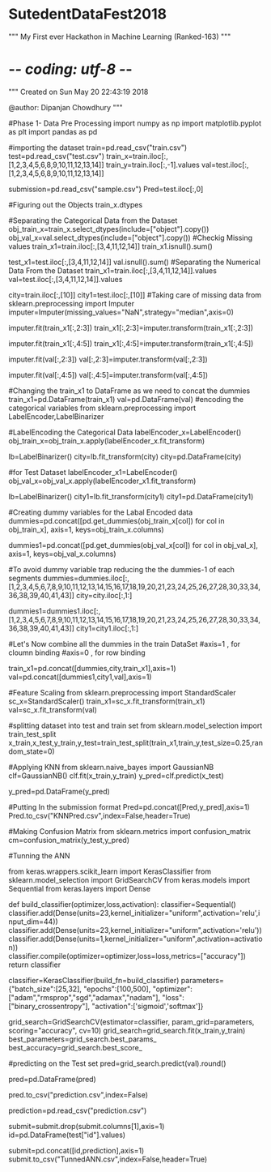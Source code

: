 # SutedentDataFest2018
"""
My First ever Hackathon in Machine Learning (Ranked-163)
"""

# -*- coding: utf-8 -*-
"""
Created on Sun May 20 22:43:19 2018

@author: Dipanjan Chowdhury
"""


#Phase 1- Data Pre Processing
import numpy as np
import matplotlib.pyplot as plt
import pandas as pd

#importing the dataset
train=pd.read_csv("train.csv")
test=pd.read_csv("test.csv")
train_x=train.iloc[:,[1,2,3,4,5,6,8,9,10,11,12,13,14]]
train_y=train.iloc[:,-1].values
val=test.iloc[:,[1,2,3,4,5,6,8,9,10,11,12,13,14]]

submission=pd.read_csv("sample.csv")
Pred=test.iloc[:,0]


#Figuring out the Objects
train_x.dtypes

#Separating the Categorical Data from the Dataset
obj_train_x=train_x.select_dtypes(include=["object"].copy())
obj_val_x=val.select_dtypes(include=["object"].copy())
#Checkig Missing values
train_x1=train.iloc[:,[3,4,11,12,14]]
train_x1.isnull().sum()

test_x1=test.iloc[:,[3,4,11,12,14]]
val.isnull().sum()
#Separating the Numerical Data From the Dataset
train_x1=train.iloc[:,[3,4,11,12,14]].values
val=test.iloc[:,[3,4,11,12,14]].values


city=train.iloc[:,[10]]
city1=test.iloc[:,[10]]
#Taking care of missing data
from sklearn.preprocessing import Imputer
imputer=Imputer(missing_values="NaN",strategy="median",axis=0)  

imputer.fit(train_x1[:,2:3])
train_x1[:,2:3]=imputer.transform(train_x1[:,2:3])

imputer.fit(train_x1[:,4:5])
train_x1[:,4:5]=imputer.transform(train_x1[:,4:5])

imputer.fit(val[:,2:3])
val[:,2:3]=imputer.transform(val[:,2:3])

imputer.fit(val[:,4:5])
val[:,4:5]=imputer.transform(val[:,4:5])


#Changing the train_x1 to DataFrame as we need to concat the dummies
train_x1=pd.DataFrame(train_x1)
val=pd.DataFrame(val)
#encoding the categorical variables
from sklearn.preprocessing import LabelEncoder,LabelBinarizer

#LabelEncoding the Categorical Data 
labelEncoder_x=LabelEncoder()
obj_train_x=obj_train_x.apply(labelEncoder_x.fit_transform)

lb=LabelBinarizer()
city=lb.fit_transform(city)
city=pd.DataFrame(city)

#for Test Dataset
labelEncoder_x1=LabelEncoder()
obj_val_x=obj_val_x.apply(labelEncoder_x1.fit_transform)

lb=LabelBinarizer()
city1=lb.fit_transform(city1)
city1=pd.DataFrame(city1)

#Creating dummy variables for the Labal Encoded data 
dummies=pd.concat([pd.get_dummies(obj_train_x[col]) for col in obj_train_x], axis=1, keys=obj_train_x.columns)

dummies1=pd.concat([pd.get_dummies(obj_val_x[col]) for col in obj_val_x], axis=1, keys=obj_val_x.columns)

#To avoid dummy variable trap reducing the the dummies-1 of each segments
dummies=dummies.iloc[:,[1,2,3,4,5,6,7,8,9,10,11,12,13,14,15,16,17,18,19,20,21,23,24,25,26,27,28,30,33,34,36,38,39,40,41,43]]
city=city.iloc[:,1:]

dummies1=dummies1.iloc[:,[1,2,3,4,5,6,7,8,9,10,11,12,13,14,15,16,17,18,19,20,21,23,24,25,26,27,28,30,33,34,36,38,39,40,41,43]]
city1=city1.iloc[:,1:]

#Let's Now combine all the dummies in the train DataSet
#axis=1 , for cloumn binding 
#axis=0 , for row binding

train_x1=pd.concat([dummies,city,train_x1],axis=1)
val=pd.concat([dummies1,city1,val],axis=1)

#Feature Scaling
from sklearn.preprocessing import StandardScaler
sc_x=StandardScaler()
train_x1=sc_x.fit_transform(train_x1)
val=sc_x.fit_transform(val)


#splitting dataset into test and train set 
from sklearn.model_selection import train_test_split
x_train,x_test,y_train,y_test=train_test_split(train_x1,train_y,test_size=0.25,random_state=0)





#Applying KNN
from sklearn.naive_bayes import GaussianNB
clf=GaussianNB()
clf.fit(x_train,y_train)
y_pred=clf.predict(x_test)


y_pred=pd.DataFrame(y_pred)

#Putting In the submission format
Pred=pd.concat([Pred,y_pred],axis=1)
Pred.to_csv("KNNPred.csv",index=False,header=True)




#Making Confusion Matrix
from sklearn.metrics import confusion_matrix
cm=confusion_matrix(y_test,y_pred) 




#Tunning the ANN

from keras.wrappers.scikit_learn import KerasClassifier
from sklearn.model_selection import GridSearchCV
from keras.models import Sequential
from keras.layers import Dense


def build_classifier(optimizer,loss,activation):
    classifier=Sequential()
    classifier.add(Dense(units=23,kernel_initializer="uniform",activation='relu',input_dim=44))
    classifier.add(Dense(units=23,kernel_initializer="uniform",activation='relu'))
    classifier.add(Dense(units=1,kernel_initializer="uniform",activation=activation))   
    classifier.compile(optimizer=optimizer,loss=loss,metrics=["accuracy"])
    return classifier

classifier=KerasClassifier(build_fn=build_classifier)
parameters={"batch_size":[25,32],
            "epochs":[100,500],
            "optimizer":["adam","rmsprop","sgd","adamax","nadam"],
            "loss":["binary_crossentropy"],
            "activation":['sigmoid','softmax']}

grid_search=GridSearchCV(estimator=classifier,
                         param_grid=parameters,
                         scoring="accuracy",
                         cv=10)
grid_search=grid_search.fit(x_train,y_train)
best_parameters=grid_search.best_params_
best_accuracy=grid_search.best_score_


#predicting on the Test set 
pred=grid_search.predict(val).round()

pred=pd.DataFrame(pred)

pred.to_csv("prediction.csv",index=False)

prediction=pd.read_csv("prediction.csv")

submit=submit.drop(submit.columns[1],axis=1)
id=pd.DataFrame(test["id"].values)

submit=pd.concat([id,prediction],axis=1)
submit.to_csv("TunnedANN.csv",index=False,header=True)

